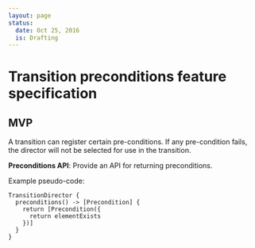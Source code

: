 ```yaml
---
layout: page
status:
  date: Oct 25, 2016
  is: Drafting
---
```



# Transition preconditions feature specification

## MVP

A transition can register certain pre-conditions. If any pre-condition fails, the director will not be selected for use in the transition.

**Preconditions API**: Provide an API for returning preconditions.

Example pseudo-code:

```
TransitionDirector {
  preconditions() -> [Precondition] {
    return [Precondition({
      return elementExists
    })]
  }
}
```



